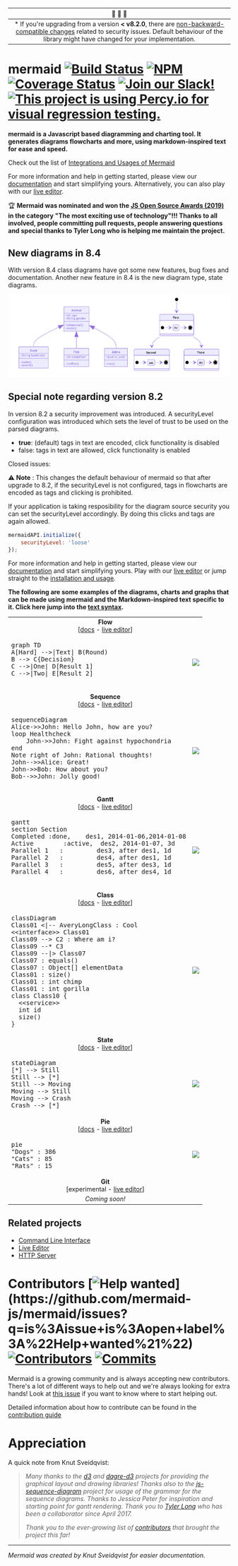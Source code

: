 <!-- <Remove this in the future> -->
| :mega: :mega: :mega: |
| :----: |
| * If you're upgrading from a version __< v8.2.0__, there are [non-backward-compatible changes](http://mermaid-js.github.io/mermaid/#/usage?id=to-enable-click-event-and-tags-in-nodes) related to security issues. Default behaviour of the library might have changed for your implementation.|
<!-- </Remove this in the future> -->

# mermaid [![Build Status](https://travis-ci.org/mermaid-js/mermaid.svg?branch=master)](https://travis-ci.org/mermaid-js/mermaid) [![NPM](https://img.shields.io/npm/v/mermaid)](https://www.npmjs.com/package/mermaid) [![Coverage Status](https://coveralls.io/repos/github/mermaid-js/mermaid/badge.svg?branch=master)](https://coveralls.io/github/mermaid-js/mermaid?branch=master) [![Join our Slack!](https://img.shields.io/static/v1?message=join%20chat&color=9cf&logo=slack&label=slack)](https://join.slack.com/t/mermaid-talk/shared_invite/enQtNzc4NDIyNzk4OTAyLWVhYjQxOTI2OTg4YmE1ZmJkY2Y4MTU3ODliYmIwOTY3NDJlYjA0YjIyZTdkMDMyZTUwOGI0NjEzYmEwODcwOTE) [![This project is using Percy.io for visual regression testing.](https://percy.io/static/images/percy-badge.svg)](https://percy.io/Mermaid/mermaid)

<!-- <Main description> -->
__mermaid is a Javascript based diagramming and charting tool. It generates diagrams flowcharts and more, using markdown-inspired text for ease and speed.__

Check out the list of [Integrations and Usages of Mermaid](https://github.com/mermaid-js/mermaid/blob/develop/docs/integrations.md)

For more information and help in getting started, please view our [documentation](http://mermaid-js.github.io/mermaid/) and start simplifying yours. Alternatively, you can also play with our [live editor](https://mermaidjs.github.io/mermaid-live-editor/).
<!-- </Main description> --> 

:trophy: **Mermaid was nominated and won the [JS Open Source Awards (2019)](https://osawards.com/javascript/#nominees) in the category "The most exciting use of technology"!!! Thanks to all involved, people committing pull requests, people answering questions and special thanks to Tyler Long who is helping me maintain the project.**

## New diagrams in 8.4

With version 8.4 class diagrams have got some new features, bug fixes and documentation. Another new feature in 8.4 is the new diagram type, state diagrams.

![Image show the two new diagram types](./docs/img/new-diagrams.png)

## Special note regarding version 8.2

In version 8.2 a security improvement was introduced. A securityLevel configuration was introduced which sets the level of trust to be used on the parsed diagrams.

- **true**: (default) tags in text are encoded, click functionality is disabled
- false: tags in text are allowed, click functionality is enabled

Closed issues:

⚠️ **Note** : This changes the default behaviour of mermaid so that after upgrade to 8.2, if the securityLevel is not configured, tags in flowcharts are encoded as tags and clicking is prohibited.

If your application is taking resposibility for the diagram source security you can set the securityLevel accordingly. By doing this clicks and tags are again allowed.

```javascript
mermaidAPI.initialize({
    securityLevel: 'loose'
});
```

For more information and help in getting started, please view our [documentation](http://mermaid-js.github.io/mermaid/) and start simplifying yours. Play with our [live editor](https://mermaidjs.github.io/mermaid-live-editor/) or jump straight to the [installation and usage](http://mermaid-js.github.io/mermaid/#/usage).
<!-- </Main description> -->

__The following are some examples of the diagrams, charts and graphs that can be made using mermaid and the Markdown-inspired text specific to it. Click here jump into the [text syntax](https://mermaid-js.github.io/mermaid/#/n00b-syntaxReference).__
<table>
<!-- <Flowchart> -->
<tr><td colspan=2 align="center">
    <b>Flow</b></br>
    [<a href="http://mermaid-js.github.io/mermaid/#/flowchart">docs</a> - <a href="https://mermaidjs.github.io/mermaid-live-editor/#/edit/eyJjb2RlIjoiZ3JhcGggVERcbiAgICBBW0hhcmRdIC0tPnxUZXh0fCBCKFJvdW5kKVxuICAgIEIgLS0-IEN7RGVjaXNpb259XG4gICAgQyAtLT58T25lfCBEW1Jlc3VsdCAxXVxuICAgIEMgLS0-fFR3b3wgRVtSZXN1bHQgMl0iLCJtZXJtYWlkIjp7InRoZW1lIjoiZGVmYXVsdCJ9fQ">live editor</a>]
</td></tr>
<tr>
    <td><pre>
graph TD
A[Hard] -->|Text| B(Round)
B --> C{Decision}
C -->|One| D[Result 1]
C -->|Two| E[Result 2]
    </pre></td>
    <td align="center">
        <img src="https://raw.githubusercontent.com/mermaid-js/mermaid/master/img/gray-flow.png" />
    </td>
</tr>
<!-- </Flowchart> -->
<!-- <Sequence> -->
<tr><td colspan=2 align="center">
    <b>Sequence</b><br />
    [<a href="http://mermaid-js.github.io/mermaid/#/sequenceDiagram">docs</a> - <a href="https://mermaidjs.github.io/mermaid-live-editor/#/edit/eyJjb2RlIjoic2VxdWVuY2VEaWFncmFtXG5BbGljZS0-PkpvaG46IEhlbGxvIEpvaG4sIGhvdyBhcmUgeW91P1xubG9vcCBIZWFsdGhjaGVja1xuICAgIEpvaG4tPj5Kb2huOiBGaWdodCBhZ2FpbnN0IGh5cG9jaG9uZHJpYVxuZW5kXG5Ob3RlIHJpZ2h0IG9mIEpvaG46IFJhdGlvbmFsIHRob3VnaHRzIVxuSm9obi0tPj5BbGljZTogR3JlYXQhXG5Kb2huLT4-Qm9iOiBIb3cgYWJvdXQgeW91P1xuQm9iLS0-PkpvaG46IEpvbGx5IGdvb2QhIiwibWVybWFpZCI6eyJ0aGVtZSI6ImRlZmF1bHQifX0">live editor</a>]
</td></tr>
<tr>
    <td><pre>
sequenceDiagram
Alice->>John: Hello John, how are you?
loop Healthcheck
    John->>John: Fight against hypochondria
end
Note right of John: Rational thoughts!
John-->>Alice: Great!
John->>Bob: How about you?
Bob-->>John: Jolly good!
    </pre></td>
    <td align="center">
        <img src="https://raw.githubusercontent.com/mermaid-js/mermaid/master/img/gray-sequence.png" />
    </td>
</tr>
<!-- </Sequence> -->
<!-- <Gantt> -->
<tr><td colspan=2 align="center">
    <b>Gantt</b><br />
    [<a href="http://mermaid-js.github.io/mermaid/#/gantt">docs</a> - <a href="https://mermaidjs.github.io/mermaid-live-editor/#/edit/eyJjb2RlIjoiZ2FudHRcbnNlY3Rpb24gU2VjdGlvblxuQ29tcGxldGVkIDpkb25lLCAgICBkZXMxLCAyMDE0LTAxLTA2LDIwMTQtMDEtMDhcbkFjdGl2ZSAgICAgICAgOmFjdGl2ZSwgIGRlczIsIDIwMTQtMDEtMDcsIDNkXG5QYXJhbGxlbCAxICAgOiAgICAgICAgIGRlczMsIGFmdGVyIGRlczEsIDFkXG5QYXJhbGxlbCAyICAgOiAgICAgICAgIGRlczQsIGFmdGVyIGRlczEsIDFkXG5QYXJhbGxlbCAzICAgOiAgICAgICAgIGRlczUsIGFmdGVyIGRlczMsIDFkXG5QYXJhbGxlbCA0ICAgOiAgICAgICAgIGRlczYsIGFmdGVyIGRlczQsIDFkIiwibWVybWFpZCI6eyJ0aGVtZSI6ImRlZmF1bHQifX0">live editor</a>]
</td></tr>
<tr>
    <td><pre>
gantt
section Section
Completed :done,    des1, 2014-01-06,2014-01-08
Active        :active,  des2, 2014-01-07, 3d
Parallel 1   :         des3, after des1, 1d
Parallel 2   :         des4, after des1, 1d
Parallel 3   :         des5, after des3, 1d
Parallel 4   :         des6, after des4, 1d
    </pre></td>
    <td align="center">
        <img src="https://raw.githubusercontent.com/mermaid-js/mermaid/master/img/gray-gantt.png" />
    </td>
</tr>
<!-- </Gantt> -->
<!-- <Class> -->
<tr><td colspan=2 align="center">
    <b>Class</b><br />
    [<a href="http://mermaid-js.github.io/mermaid/#/classDiagram">docs</a> - <a href="https://mermaidjs.github.io/mermaid-live-editor/#/edit/eyJjb2RlIjoiY2xhc3NEaWFncmFtXG5DbGFzczAxIDx8LS0gQXZlcnlMb25nQ2xhc3MgOiBDb29sXG48PGludGVyZmFjZT4-IENsYXNzMDFcbkNsYXNzMDkgLS0-IEMyIDogV2hlcmUgYW0gaT9cbkNsYXNzMDkgLS0qIEMzXG5DbGFzczA5IC0tfD4gQ2xhc3MwN1xuQ2xhc3MwNyA6IGVxdWFscygpXG5DbGFzczA3IDogT2JqZWN0W10gZWxlbWVudERhdGFcbkNsYXNzMDEgOiBzaXplKClcbkNsYXNzMDEgOiBpbnQgY2hpbXBcbkNsYXNzMDEgOiBpbnQgZ29yaWxsYVxuY2xhc3MgQ2xhc3MxMCB7XG4gID4-c2VydmljZT4-XG4gIGludCBpZFxuICBzaXplKClcbn0iLCJtZXJtYWlkIjp7InRoZW1lIjoiZGVmYXVsdCJ9fQ">live editor</a>]
</td></tr>
<tr>
    <td><pre>
classDiagram
Class01 &lt;|-- AveryLongClass : Cool
&lt;&lt;interface>> Class01
Class09 --> C2 : Where am i?
Class09 --* C3
Class09 --|> Class07
Class07 : equals()
Class07 : Object[] elementData
Class01 : size()
Class01 : int chimp
Class01 : int gorilla
class Class10 {
  &lt;&lt;service>>
  int id
  size()
}
</pre></td>
    <td align="center">
        <img src="https://raw.githubusercontent.com/mermaid-js/mermaid/master/img/gray-class.png" />
    </td>
</tr>
<!-- </Class> -->
<!-- <State> -->
<tr><td colspan=2 align="center">
    <b>State</b><br />
    [<a href="http://mermaid-js.github.io/mermaid/#/stateDiagram">docs</a> - <a href="https://mermaidjs.github.io/mermaid-live-editor/#/edit/eyJjb2RlIjoic3RhdGVEaWFncmFtXG4gICAgWypdIC0tPiBTdGlsbFxuICAgIFN0aWxsIC0tPiBbKl1cbiAgICBTdGlsbCAtLT4gTW92aW5nXG4gICAgTW92aW5nIC0tPiBTdGlsbFxuICAgIE1vdmluZyAtLT4gQ3Jhc2hcbiAgICBDcmFzaCAtLT4gWypdIiwibWVybWFpZCI6eyJ0aGVtZSI6ImRlZmF1bHQifX0">live editor</a>]
</td></tr>
<tr>
    <td><pre>
stateDiagram
[*] --> Still
Still --> [*]
Still --> Moving
Moving --> Still
Moving --> Crash
Crash --> [*]
</pre></td>
    <td align="center">
        <img src="https://raw.githubusercontent.com/mermaid-js/mermaid/master/img/gray-state.png" />
    </td>
</tr>
<!-- </State> -->
<!-- <Pie> -->
<tr><td colspan=2 align="center">
    <b>Pie</b><br />
    [<a href="http://mermaid-js.github.io/mermaid/#/pie">docs</a> - <a href="https://mermaidjs.github.io/mermaid-live-editor/#/edit/eyJjb2RlIjoicGllXG5cIkRvZ3NcIiA6IDQyLjk2XG5cIkNhdHNcIiA6IDUwLjA1XG5cIlJhdHNcIiA6IDEwLjAxIiwibWVybWFpZCI6eyJ0aGVtZSI6ImRlZmF1bHQifX0">live editor</a>]
</td></tr>
<tr>
    <td><pre>
pie
"Dogs" : 386
"Cats" : 85
"Rats" : 15 
</pre></td>
    <td align="center">
        <img src="https://raw.githubusercontent.com/mermaid-js/mermaid/master/img/gray-pie.png" />
    </td>
</tr>
<!-- </Pie> -->
<!-- <Git> -->
<tr><td colspan=2 align="center">
    <b>Git</b><br />
    [experimental - <a href="https://mermaidjs.github.io/mermaid-live-editor/#/edit/eyJjb2RlIjoiZ2l0R3JhcGg6XG5vcHRpb25zXG57XG4gICAgXCJub2RlU3BhY2luZ1wiOiAxNTAsXG4gICAgXCJub2RlUmFkaXVzXCI6IDEwXG59XG5lbmRcbmNvbW1pdFxuYnJhbmNoIG5ld2JyYW5jaFxuY2hlY2tvdXQgbmV3YnJhbmNoXG5jb21taXRcbmNvbW1pdFxuY2hlY2tvdXQgbWFzdGVyXG5jb21taXRcbmNvbW1pdFxubWVyZ2UgbmV3YnJhbmNoXG4iLCJtZXJtYWlkIjp7InRoZW1lIjoiZGVmYXVsdCJ9fQ">live editor</a>]
</td></tr>
<tr>
    <td colspan="2" align="center"><i>Coming soon!</i></td>
</tr>
<!-- </Git> -->
</table>

## Related projects 

- [Command Line Interface](https://github.com/mermaid-js/mermaid.cli)
- [Live Editor](https://github.com/mermaid-js/mermaid-live-editor)
- [HTTP Server](https://github.com/TomWright/mermaid-server)

# Contributors [![Help wanted](https://img.shields.io/github/labels/mermaid-js/mermaid/Help%20wanted!)](https://github.com/mermaid-js/mermaid/issues?q=is%3Aissue+is%3Aopen+label%3A%22Help+wanted%21%22) [![Contributors](https://img.shields.io/github/contributors/mermaid-js/mermaid)](https://github.com/mermaid-js/mermaid/graphs/contributors) [![Commits](https://img.shields.io/github/commit-activity/m/mermaid-js/mermaid)](https://github.com/mermaid-js/mermaid/graphs/contributors)

Mermaid is a growing community and is always accepting new contributors. There's a lot of different ways to help out and we're always looking for extra hands! Look at [this issue](https://github.com/mermaid-js/mermaid/issues/866) if you want to know where to start helping out.

Detailed information about how to contribute can be found in the [contribution guide](CONTRIBUTING.md)

# Appreciation
A quick note from Knut Sveidqvist:
>*Many thanks to the [d3](http://d3js.org/) and [dagre-d3](https://github.com/cpettitt/dagre-d3) projects for providing the graphical layout and drawing libraries!*
>*Thanks also to the [js-sequence-diagram](http://bramp.github.io/js-sequence-diagrams) project for usage of the grammar for the sequence diagrams. Thanks to Jessica Peter for inspiration and starting point for gantt rendering.*
>*Thank you to [Tyler Long](https://github.com/tylerlong) who has been a collaborator since April 2017.*
>
>*Thank you to the ever-growing list of [contributors](https://github.com/knsv/mermaid/graphs/contributors) that brought the project this far!*

---

*Mermaid was created by Knut Sveidqvist for easier documentation.*

